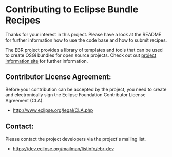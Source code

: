 Contributing to Eclipse Bundle Recipes
======================================

Thanks for your interest in this project. Please have a look at the README for 
further information how to use the code base and how to submit recipes.

The EBR project provides a library of templates and tools that can be used to create OSGi bundles for open source projects. Check out out [project information site](https://projects.eclipse.org/projects/rt.ebr) for further information.


Contributor License Agreement:
------------------------------

Before your contribution can be accepted by the project, you need to create and electronically sign the Eclipse Foundation Contributor License Agreement (CLA).

- http://www.eclipse.org/legal/CLA.php

Contact:
--------

Please contact the project developers via the project's mailing list.

- https://dev.eclipse.org/mailman/listinfo/ebr-dev
